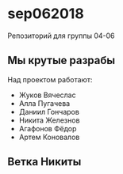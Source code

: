 # sep062018
Репозиторий для группы 04-06

## Мы крутые разрабы
Над проектом работают:
- Жуков Вячеслаc
- Алла Пугачева
- Даниил Гончаров
- Никита Железнов
- Агафонов Фёдор
- Артем Коновалов

## Ветка Никиты
